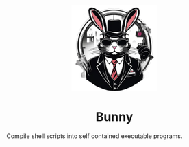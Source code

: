 <div align="center">
<img width="200"   src="./docs/logo.png"/>
</div>

<div align="center">

# Bunny
</div>

Compile shell scripts into self contained executable programs.
